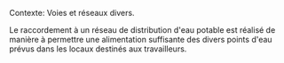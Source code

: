 Contexte: Voies et réseaux divers.

Le raccordement à un réseau de distribution d'eau potable est réalisé de manière à permettre une alimentation suffisante des divers points d'eau prévus dans les locaux destinés aux travailleurs.